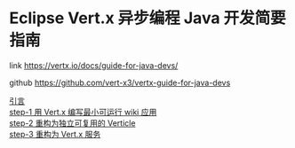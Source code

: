 # Eclipse Vert.x 异步编程 Java 开发简要指南

link https://vertx.io/docs/guide-for-java-devs/

github https://github.com/vert-x3/vertx-guide-for-java-devs

[引言](intro.md)</br>
[step-1 用 Vert.x 编写最小可运行 wiki 应用](step-1/README.md)</br>
[step-2 重构为独立可复用的 Verticle](step-2/README.md)</br>
[step-3 重构为 Vert.x 服务](step-3/README.md)
